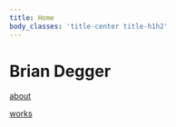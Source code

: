 ```yaml
---
title: Home
body_classes: 'title-center title-h1h2'
---
```


# Brian Degger
[about](https://briandegger.uk/about)

[works](https://briandegger.uk/works)
